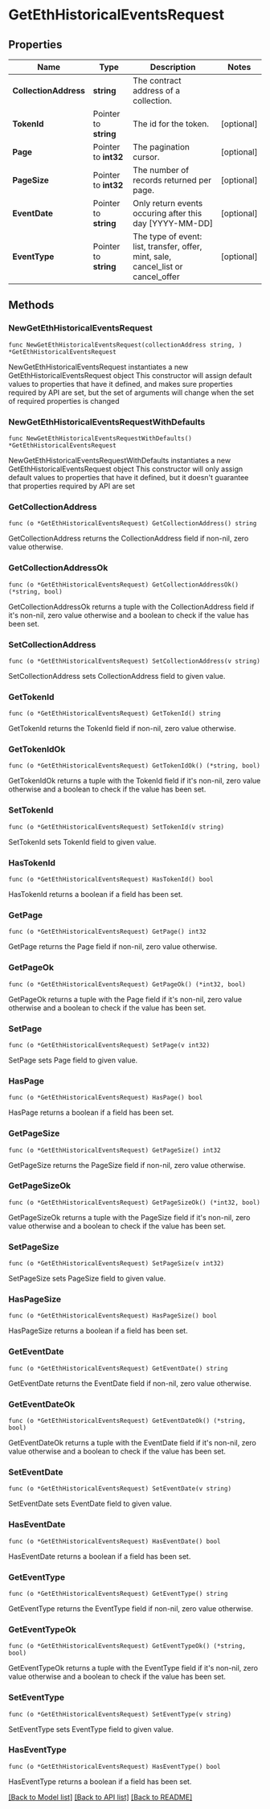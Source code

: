 # GetEthHistoricalEventsRequest

## Properties

Name | Type | Description | Notes
------------ | ------------- | ------------- | -------------
**CollectionAddress** | **string** | The contract address of a collection. | 
**TokenId** | Pointer to **string** | The id for the token. | [optional] 
**Page** | Pointer to **int32** | The pagination cursor. | [optional] 
**PageSize** | Pointer to **int32** | The number of records returned per page. | [optional] 
**EventDate** | Pointer to **string** | Only return events occuring after this day [YYYY-MM-DD] | [optional] 
**EventType** | Pointer to **string** | The type of event: list, transfer, offer, mint, sale, cancel_list or cancel_offer | [optional] 

## Methods

### NewGetEthHistoricalEventsRequest

`func NewGetEthHistoricalEventsRequest(collectionAddress string, ) *GetEthHistoricalEventsRequest`

NewGetEthHistoricalEventsRequest instantiates a new GetEthHistoricalEventsRequest object
This constructor will assign default values to properties that have it defined,
and makes sure properties required by API are set, but the set of arguments
will change when the set of required properties is changed

### NewGetEthHistoricalEventsRequestWithDefaults

`func NewGetEthHistoricalEventsRequestWithDefaults() *GetEthHistoricalEventsRequest`

NewGetEthHistoricalEventsRequestWithDefaults instantiates a new GetEthHistoricalEventsRequest object
This constructor will only assign default values to properties that have it defined,
but it doesn't guarantee that properties required by API are set

### GetCollectionAddress

`func (o *GetEthHistoricalEventsRequest) GetCollectionAddress() string`

GetCollectionAddress returns the CollectionAddress field if non-nil, zero value otherwise.

### GetCollectionAddressOk

`func (o *GetEthHistoricalEventsRequest) GetCollectionAddressOk() (*string, bool)`

GetCollectionAddressOk returns a tuple with the CollectionAddress field if it's non-nil, zero value otherwise
and a boolean to check if the value has been set.

### SetCollectionAddress

`func (o *GetEthHistoricalEventsRequest) SetCollectionAddress(v string)`

SetCollectionAddress sets CollectionAddress field to given value.


### GetTokenId

`func (o *GetEthHistoricalEventsRequest) GetTokenId() string`

GetTokenId returns the TokenId field if non-nil, zero value otherwise.

### GetTokenIdOk

`func (o *GetEthHistoricalEventsRequest) GetTokenIdOk() (*string, bool)`

GetTokenIdOk returns a tuple with the TokenId field if it's non-nil, zero value otherwise
and a boolean to check if the value has been set.

### SetTokenId

`func (o *GetEthHistoricalEventsRequest) SetTokenId(v string)`

SetTokenId sets TokenId field to given value.

### HasTokenId

`func (o *GetEthHistoricalEventsRequest) HasTokenId() bool`

HasTokenId returns a boolean if a field has been set.

### GetPage

`func (o *GetEthHistoricalEventsRequest) GetPage() int32`

GetPage returns the Page field if non-nil, zero value otherwise.

### GetPageOk

`func (o *GetEthHistoricalEventsRequest) GetPageOk() (*int32, bool)`

GetPageOk returns a tuple with the Page field if it's non-nil, zero value otherwise
and a boolean to check if the value has been set.

### SetPage

`func (o *GetEthHistoricalEventsRequest) SetPage(v int32)`

SetPage sets Page field to given value.

### HasPage

`func (o *GetEthHistoricalEventsRequest) HasPage() bool`

HasPage returns a boolean if a field has been set.

### GetPageSize

`func (o *GetEthHistoricalEventsRequest) GetPageSize() int32`

GetPageSize returns the PageSize field if non-nil, zero value otherwise.

### GetPageSizeOk

`func (o *GetEthHistoricalEventsRequest) GetPageSizeOk() (*int32, bool)`

GetPageSizeOk returns a tuple with the PageSize field if it's non-nil, zero value otherwise
and a boolean to check if the value has been set.

### SetPageSize

`func (o *GetEthHistoricalEventsRequest) SetPageSize(v int32)`

SetPageSize sets PageSize field to given value.

### HasPageSize

`func (o *GetEthHistoricalEventsRequest) HasPageSize() bool`

HasPageSize returns a boolean if a field has been set.

### GetEventDate

`func (o *GetEthHistoricalEventsRequest) GetEventDate() string`

GetEventDate returns the EventDate field if non-nil, zero value otherwise.

### GetEventDateOk

`func (o *GetEthHistoricalEventsRequest) GetEventDateOk() (*string, bool)`

GetEventDateOk returns a tuple with the EventDate field if it's non-nil, zero value otherwise
and a boolean to check if the value has been set.

### SetEventDate

`func (o *GetEthHistoricalEventsRequest) SetEventDate(v string)`

SetEventDate sets EventDate field to given value.

### HasEventDate

`func (o *GetEthHistoricalEventsRequest) HasEventDate() bool`

HasEventDate returns a boolean if a field has been set.

### GetEventType

`func (o *GetEthHistoricalEventsRequest) GetEventType() string`

GetEventType returns the EventType field if non-nil, zero value otherwise.

### GetEventTypeOk

`func (o *GetEthHistoricalEventsRequest) GetEventTypeOk() (*string, bool)`

GetEventTypeOk returns a tuple with the EventType field if it's non-nil, zero value otherwise
and a boolean to check if the value has been set.

### SetEventType

`func (o *GetEthHistoricalEventsRequest) SetEventType(v string)`

SetEventType sets EventType field to given value.

### HasEventType

`func (o *GetEthHistoricalEventsRequest) HasEventType() bool`

HasEventType returns a boolean if a field has been set.


[[Back to Model list]](../README.md#documentation-for-models) [[Back to API list]](../README.md#documentation-for-api-endpoints) [[Back to README]](../README.md)


